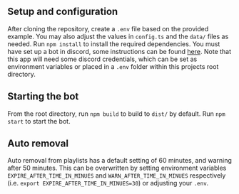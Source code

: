 ## Setup and configuration

After cloning the repository, create a `.env` file based on the provided example. You may also adjust the values in `config.ts` and the `data/` files as needed. Run `npm install` to install the required dependencies. You must have set up a bot in discord, some instructions can be found [here](https://discord.com/developers/docs/getting-started). Note that this app will need some discord credentials, which can be set as environment variables or placed in a `.env` folder within this projects root directory.

## Starting the bot

From the root directory, run `npm build` to build to `dist/` by default. Run `npm start` to start the bot.

## Auto removal

Auto removal from playlists has a default setting of 60 minutes, and warning after 50 minutes. This can be overwritten by setting environment variables `EXPIRE_AFTER_TIME_IN_MINUES` and `WARN_AFTER_TIME_IN_MINUES` respectively (i.e. `export EXPIRE_AFTER_TIME_IN_MINUES=30`) or adjusting your `.env`.
